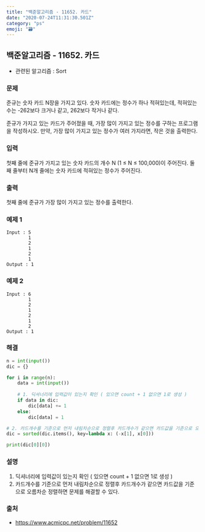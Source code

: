 ```yaml
---
title: "백준알고리즘 - 11652. 카드"
date: "2020-07-24T11:31:30.501Z"
category: "ps"
emoji: "🗃️"
---
```


## 백준알고리즘 - 11652. 카드

- 관련된 알고리즘 : Sort

### 문제

준규는 숫자 카드 N장을 가지고 있다. 숫자 카드에는 정수가 하나 적혀있는데, 적혀있는 수는 -262보다 크거나 같고, 262보다 작거나 같다.

준규가 가지고 있는 카드가 주어졌을 때, 가장 많이 가지고 있는 정수를 구하는 프로그램을 작성하시오. 만약, 가장 많이 가지고 있는 정수가 여러 가지라면, 작은 것을 출력한다.

### 입력

첫째 줄에 준규가 가지고 있는 숫자 카드의 개수 N (1 ≤ N ≤ 100,000)이 주어진다. 둘째 줄부터 N개 줄에는 숫자 카드에 적혀있는 정수가 주어진다.

### 출력

첫째 줄에 준규가 가장 많이 가지고 있는 정수를 출력한다.

### 예제 1

```
Input : 5
        1
        2
        1
        2
        1
Output : 1
```

### 예제 2

```
Input : 6
        1
        2
        1
        2
        1
        2
Output : 1
```

### 해결

```python
n = int(input())
dic = {}

for i in range(n):
    data = int(input())
    
    # 1. 딕셔너리에 입력값이 있는지 확인 ( 있으면 count + 1 없으면 1로 생성 )
    if data in dic:
        dic[data] += 1
    else:
        dic[data] = 1

# 2. 카드개수를 기준으로 먼저 내림차순으로 정렬후 카드개수가 같으면 카드값을 기준으로 오름차순 정렬
dic = sorted(dic.items(), key=lambda x: (-x[1], x[0]))

print(dic[0][0])
```

### 설명

1. 딕셔너리에 입력값이 있는지 확인 ( 있으면 count + 1 없으면 1로 생성 )
2. 카드개수를 기준으로 먼저 내림차순으로 정렬후 카드개수가 같으면 카드값을 기준으로 오름차순 정렬하면 문제를 해결할 수 있다.

### 출처

- https://www.acmicpc.net/problem/11652


